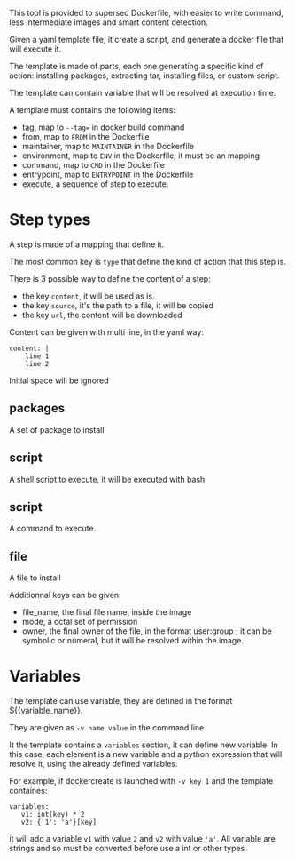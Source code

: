 This tool is provided to supersed Dockerfile, with easier to write command, less intermediate images and smart content 
detection.

Given a yaml template file, it create a script, and generate a docker file that will execute it.

The template is made of parts, each one generating a specific kind of action: installing packages, extracting tar,
installing files, or custom script.

The template can contain variable that will be resolved at execution time.

A template must contains the following items:
 - tag, map to `--tag=` in docker build command
 - from, map to `FROM` in the Dockerfile
 - maintainer, map to `MAINTAINER` in the Dockerfile
 - environment, map to `ENV` in the Dockerfile, it must be an mapping
 - command, map to `CMD` in the Dockerfile
 - entrypoint, map to `ENTRYPOINT` in the Dockerfile
 - execute, a sequence of step to execute.

Step types
==========

A step is made of a mapping that define it.

The most common key is `type` that define the kind of action that this step is.

There is 3 possible way to define the content of a step:
- the key `content`, it will be used as is.
- the key `source`, it's the path to a file, it will be copied
- the key `url`, the content will be downloaded

Content can be given with multi line, in the yaml way:

    content: |
        line 1
        line 2
        
Initial space will be ignored
        
packages
--------

A set of package to install

script
------

A shell script to execute, it will be executed with bash

script
------

A command to execute.


file
----
A file to install

Additionnal keys can be given:

- file_name, the final file name, inside the image
- mode, a octal set of permission
- owner, the final owner of the file, in the format user:group ; it can be symbolic or numeral, but it will be resolved
within the image.

Variables
=========

The template can use variable, they are defined in the format ${{variable_name}}.

They are given as `-v name value` in the command line

It the template contains a `variables` section, it can define new variable. In this case, each element is a 
new variable and a python expression that will resolve it, using the already defined variables.

For example, if dockercreate is launched with `-v key 1` and the template containes:

    variables:
       v1: int(key) * 2
       v2: {'1': 'a'}[key]

it will add a variable `v1` with value `2` and `v2` with value `'a'`. All variable are strings and so must
be converted before use a int or other types
